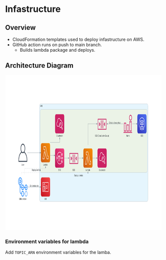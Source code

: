 # Infastructure

## Overview

- CloudFormation templates used to deploy infastructure on AWS.
- GitHub action runs on push to main branch.
  - Builds lambda package and deploys.

## Architecture Diagram

<img
  src='../docs/aws_architecture-diagram.png'
  raw=true
  alt='AWS Architecture Diagram'
  height="500px"
  width="auto"
/>

### Environment variables for lambda

Add `TOPIC_ARN` environment variables for the lamba.

